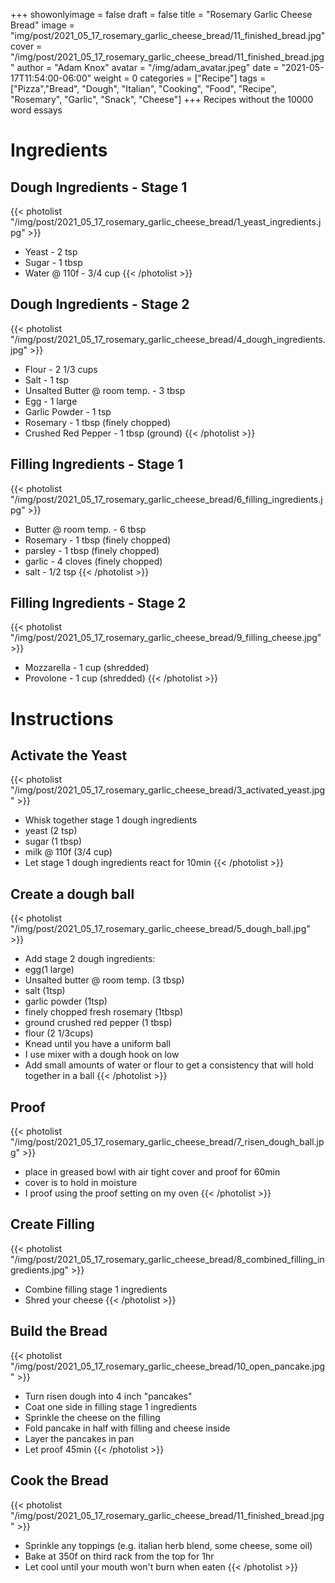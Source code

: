 +++
showonlyimage = false
draft = false
title = "Rosemary Garlic Cheese Bread"
image = "img/post/2021_05_17_rosemary_garlic_cheese_bread/11_finished_bread.jpg"
cover = "/img/post/2021_05_17_rosemary_garlic_cheese_bread/11_finished_bread.jpg"
author = "Adam Knox"
avatar = "/img/adam_avatar.jpeg"
date = "2021-05-17T11:54:00-06:00"
weight = 0
categories = ["Recipe"]
tags = ["Pizza","Bread", "Dough", "Italian", "Cooking", "Food", "Recipe", "Rosemary", "Garlic", "Snack", "Cheese"]
+++
Recipes without the 10000 word essays
<!--more-->
# Ingredients

## Dough Ingredients - Stage 1
{{< photolist "/img/post/2021_05_17_rosemary_garlic_cheese_bread/1_yeast_ingredients.jpg" >}}
* Yeast - 2 tsp
* Sugar - 1 tbsp
* Water @ 110f - 3/4 cup
{{< /photolist >}}

## Dough Ingredients - Stage 2
{{< photolist "/img/post/2021_05_17_rosemary_garlic_cheese_bread/4_dough_ingredients.jpg" >}}
* Flour - 2 1/3 cups
* Salt - 1 tsp
* Unsalted Butter @ room temp. - 3 tbsp
* Egg - 1 large
* Garlic Powder - 1 tsp
* Rosemary - 1 tbsp (finely chopped)
* Crushed Red Pepper - 1 tbsp (ground)
{{< /photolist >}}

## Filling Ingredients - Stage 1
{{< photolist "/img/post/2021_05_17_rosemary_garlic_cheese_bread/6_filling_ingredients.jpg" >}}
* Butter @ room temp. - 6 tbsp
* Rosemary - 1 tbsp (finely chopped)
* parsley - 1 tbsp (finely chopped)
* garlic - 4 cloves (finely chopped)
* salt - 1/2 tsp
{{< /photolist >}}

## Filling Ingredients - Stage 2
{{< photolist "/img/post/2021_05_17_rosemary_garlic_cheese_bread/9_filling_cheese.jpg" >}}
* Mozzarella - 1 cup (shredded)
* Provolone - 1 cup (shredded)
{{< /photolist >}}

# Instructions

## Activate the Yeast
{{< photolist "/img/post/2021_05_17_rosemary_garlic_cheese_bread/3_activated_yeast.jpg" >}}
 * Whisk together stage 1 dough ingredients
  * yeast (2 tsp)
  * sugar (1 tbsp)
  * milk @ 110f (3/4 cup)
 * Let stage 1 dough ingredients react for 10min
{{< /photolist >}}

## Create a dough ball
{{< photolist "/img/post/2021_05_17_rosemary_garlic_cheese_bread/5_dough_ball.jpg" >}}
* Add stage 2 dough ingredients: 
 * egg(1 large)
 * Unsalted butter @ room temp. (3 tbsp)
 * salt (1tsp)
 * garlic powder (1tsp)
 * finely chopped fresh rosemary (1tbsp)
 * ground crushed red pepper (1 tbsp)
 * flour (2 1/3cups)
* Knead until you have a uniform ball
 * I use mixer with a dough hook on low
 * Add small amounts of water or flour to get a consistency that will hold together in a ball
{{< /photolist >}}

## Proof
{{< photolist "/img/post/2021_05_17_rosemary_garlic_cheese_bread/7_risen_dough_ball.jpg" >}}
* place in greased bowl with air tight cover and proof for 60min
 * cover is to hold in moisture
 * I proof using the proof setting on my oven
{{< /photolist >}}

## Create Filling
{{< photolist "/img/post/2021_05_17_rosemary_garlic_cheese_bread/8_combined_filling_ingredients.jpg" >}}
* Combine filling stage 1 ingredients
* Shred your cheese
{{< /photolist >}}

## Build the Bread
{{< photolist "/img/post/2021_05_17_rosemary_garlic_cheese_bread/10_open_pancake.jpg" >}}
* Turn risen dough into 4 inch "pancakes"
* Coat one side in filling stage 1 ingredients
* Sprinkle the cheese on the filling
* Fold pancake in half with filling and cheese inside
* Layer the pancakes in pan
* Let proof 45min
{{< /photolist >}}

## Cook the Bread
{{< photolist "/img/post/2021_05_17_rosemary_garlic_cheese_bread/11_finished_bread.jpg" >}}
* Sprinkle any toppings (e.g. italian herb blend, some cheese, some oil)
* Bake at 350f on third rack from the top for 1hr
* Let cool until your mouth won't burn when eaten
{{< /photolist >}}

